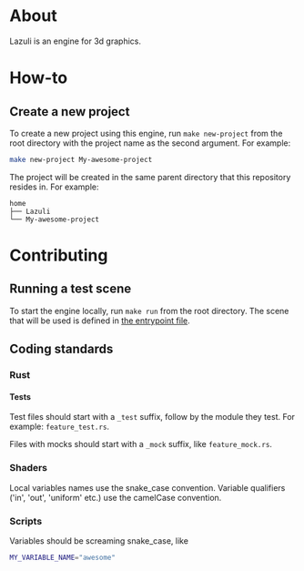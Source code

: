 # About
Lazuli is an engine for 3d graphics.

# How-to
## Create a new project
To create a new project using this engine, run `make new-project` from the root directory with the project name as the second argument.
For example:
```bash
make new-project My-awesome-project
```

The project will be created in the same parent directory that this repository resides in.
For example:

    home
    ├── Lazuli
    └── My-awesome-project

# Contributing
## Running a test scene
To start the engine locally, run `make run` from the root directory. The scene that will be used is defined in [the entrypoint file](./src/bin.rs).

## Coding standards
### Rust
#### Tests
Test files should start with a `_test` suffix, follow by the module they test. For example: `feature_test.rs`. 

Files with mocks should start with a `_mock` suffix, like `feature_mock.rs`.

### Shaders
Local variables names use the snake_case convention. Variable qualifiers ('in', 'out', 'uniform' etc.) use the camelCase convention.

### Scripts
Variables should be screaming snake_case, like 
```bash
MY_VARIABLE_NAME="awesome"
```
